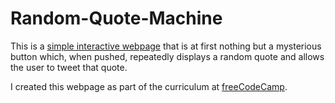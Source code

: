 # Random-Quote-Machine
This is a [simple interactive webpage](http://jsbin.com/hovovop/1) that is at first nothing but a mysterious button which, when pushed, repeatedly displays a random quote and allows the user to tweet that quote.

I created this webpage as part of the curriculum at [freeCodeCamp](https://www.freecodecamp.com/mbthebulldog).
